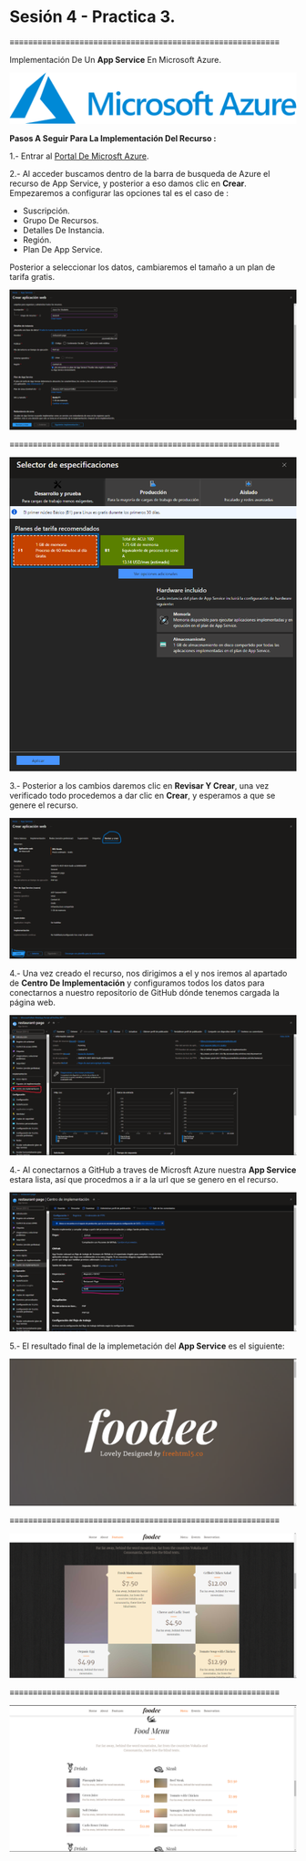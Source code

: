 # Sesión  4 - Practica 3.
≡≡≡≡≡≡≡≡≡≡≡≡≡≡≡≡≡≡≡≡≡≡≡≡≡≡≡≡≡≡≡≡≡≡≡≡≡≡≡≡≡≡≡≡≡≡≡≡≡≡≡≡≡≡≡≡≡≡

Implementación De Un **App Service** En Microsoft Azure. 

![Logo De Microsft Azure](https://github.com/Alejandro-190107/Microsoft-Azure-Practices/blob/main/Creation-Machine-Virtual/img/logo-MA.png)

**Pasos A Seguir Para La Implementación Del Recurso :**

1.- Entrar al [Portal De Microsft Azure](https://portal.azure.com).

2.- Al acceder buscamos dentro de la barra de busqueda de Azure el recurso de App Service, y posterior a eso damos clic en **Crear**. Empezaremos a configurar las opciones tal es el caso de :

- Suscripción.
- Grupo De Recursos.
- Detalles De Instancia.
- Región.
- Plan De App Service.

Posterior a seleccionar los datos, cambiaremos el tamaño a un plan de tarifa gratis.

![Img 1](App-Service\img\1.png)

≡≡≡≡≡≡≡≡≡≡≡≡≡≡≡≡≡≡≡≡≡≡≡≡≡≡≡≡≡≡≡≡≡≡≡≡≡≡≡≡≡≡≡≡≡≡≡≡≡≡≡≡≡≡≡≡≡≡

![Img 2](App-Service\img\2.png)

3.- Posterior a los cambios daremos clic en **Revisar Y Crear**, una vez verificado todo procedemos a dar clic en **Crear**, y esperamos a que se genere el recurso. 

![Img 3](App-Service\img\3.png)

4.- Una vez creado el recurso, nos dirigimos a el y nos iremos al apartado de **Centro De Implementación** y configuramos todos los datos para conectarnos a nuestro repositorio de GitHub dónde tenemos cargada la página web. 

![Img 4](App-Service\img\4.png)

4.- Al conectarnos a GitHub a traves de Microsft Azure nuestra **App Service** estara lista, así que procedmos a ir a la url que se genero en el recurso.

![Img 5](App-Service\img\5.png)

5.- El resultado final de la implemetación del **App Service** es el siguiente:

![Img 6](App-Service\img\6.png)

≡≡≡≡≡≡≡≡≡≡≡≡≡≡≡≡≡≡≡≡≡≡≡≡≡≡≡≡≡≡≡≡≡≡≡≡≡≡≡≡≡≡≡≡≡≡≡≡≡≡≡≡≡≡≡≡≡≡

![Img 7](App-Service\img\7.png)

≡≡≡≡≡≡≡≡≡≡≡≡≡≡≡≡≡≡≡≡≡≡≡≡≡≡≡≡≡≡≡≡≡≡≡≡≡≡≡≡≡≡≡≡≡≡≡≡≡≡≡≡≡≡≡≡≡≡

![Img 8](App-Service\img\8.png)